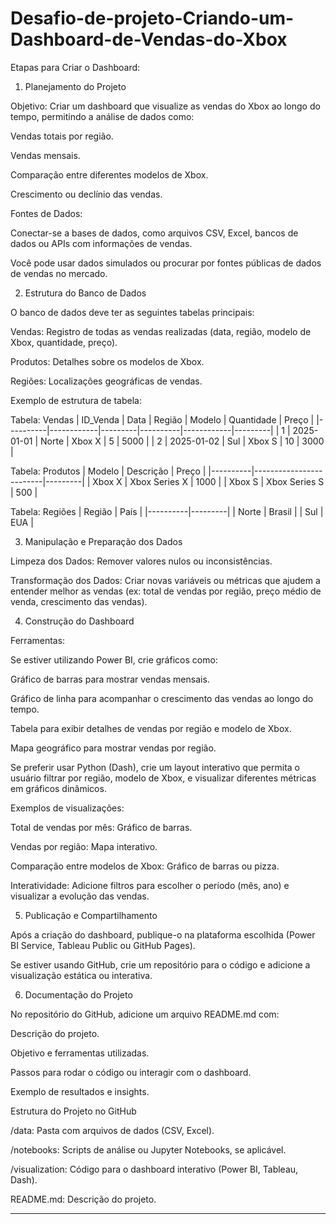 # Desafio-de-projeto-Criando-um-Dashboard-de-Vendas-do-Xbox


Etapas para Criar o Dashboard:

1. Planejamento do Projeto

Objetivo: Criar um dashboard que visualize as vendas do Xbox ao longo do tempo, permitindo a análise de dados como:

Vendas totais por região.

Vendas mensais.

Comparação entre diferentes modelos de Xbox.

Crescimento ou declínio das vendas.


Fontes de Dados:

Conectar-se a bases de dados, como arquivos CSV, Excel, bancos de dados ou APIs com informações de vendas.

Você pode usar dados simulados ou procurar por fontes públicas de dados de vendas no mercado.



2. Estrutura do Banco de Dados

O banco de dados deve ter as seguintes tabelas principais:

Vendas: Registro de todas as vendas realizadas (data, região, modelo de Xbox, quantidade, preço).

Produtos: Detalhes sobre os modelos de Xbox.

Regiões: Localizações geográficas de vendas.


Exemplo de estrutura de tabela:

Tabela: Vendas | ID_Venda | Data       | Região  | Modelo   | Quantidade | Preço   | |----------|------------|---------|----------|------------|---------| | 1        | 2025-01-01 | Norte   | Xbox X   | 5          | 5000    | | 2        | 2025-01-02 | Sul     | Xbox S   | 10         | 3000    |

Tabela: Produtos | Modelo   | Descrição               | Preço   | |----------|-------------------------|---------| | Xbox X   | Xbox Series X           | 1000    | | Xbox S   | Xbox Series S           | 500     |

Tabela: Regiões | Região   | País    | |----------|---------| | Norte    | Brasil  | | Sul      | EUA     |


3. Manipulação e Preparação dos Dados

Limpeza dos Dados: Remover valores nulos ou inconsistências.

Transformação dos Dados: Criar novas variáveis ou métricas que ajudem a entender melhor as vendas (ex: total de vendas por região, preço médio de venda, crescimento das vendas).


4. Construção do Dashboard

Ferramentas:

Se estiver utilizando Power BI, crie gráficos como:

Gráfico de barras para mostrar vendas mensais.

Gráfico de linha para acompanhar o crescimento das vendas ao longo do tempo.

Tabela para exibir detalhes de vendas por região e modelo de Xbox.

Mapa geográfico para mostrar vendas por região.


Se preferir usar Python (Dash), crie um layout interativo que permita o usuário filtrar por região, modelo de Xbox, e visualizar diferentes métricas em gráficos dinâmicos.


Exemplos de visualizações:

Total de vendas por mês: Gráfico de barras.

Vendas por região: Mapa interativo.

Comparação entre modelos de Xbox: Gráfico de barras ou pizza.


Interatividade: Adicione filtros para escolher o período (mês, ano) e visualizar a evolução das vendas.


5. Publicação e Compartilhamento

Após a criação do dashboard, publique-o na plataforma escolhida (Power BI Service, Tableau Public ou GitHub Pages).

Se estiver usando GitHub, crie um repositório para o código e adicione a visualização estática ou interativa.


6. Documentação do Projeto

No repositório do GitHub, adicione um arquivo README.md com:

Descrição do projeto.

Objetivo e ferramentas utilizadas.

Passos para rodar o código ou interagir com o dashboard.

Exemplo de resultados e insights.



Estrutura do Projeto no GitHub

/data: Pasta com arquivos de dados (CSV, Excel).

/notebooks: Scripts de análise ou Jupyter Notebooks, se aplicável.

/visualization: Código para o dashboard interativo (Power BI, Tableau, Dash).

README.md: Descrição do projeto.



---


